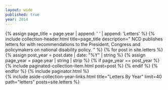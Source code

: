 ```yaml
---
layout: wide
published: true
year: 2014
---
```


<div class="grid-container">
  <div class="grid-row">
    <div class="desktop:grid-col-8 usa-prose padding-right-4">
      {% assign page_title =  page.year | append: ' ' |  append: 'Letters' %}
      {%
        include collection-header.html
        title=page_title
        description="
          NCD publishes letters for with recommendations to the President, Congress
          and policymakers on national disability policy.
        "
      %}
      {% for post in site.letters %}
        {% assign post_year = post.date | date: "%Y" | string %}
        {% assign page_year = page.year | string | strip %}
        {% if page_year == post_year %}
          {%
            include paginated-collection-item.html
            post=post
          %}
        {% endif %}
      {% endfor %}
      <!-- Pagination links -->
      {% include paginator.html %}
    </div>
    {%
      include aside-collection-year-links.html
      title="Letters By Year"
      limit=40
      path="letters"
      posts=site.letters
    %}
  </div>
</div>
